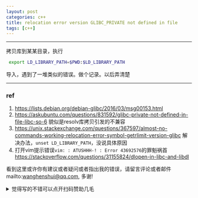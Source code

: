 ```yaml
---
layout: post
categories: c++
title: relocation error version GLIBC_PRIVATE not defined in file 
tags: [c++]
---
```


  

---



拷贝库到某某目录，执行

```bash
 export LD_LIBRARY_PATH=$PWD:$LD_LIBRARY_PATH
```

导入，遇到了一堆类似的错误。做个记录。以后弄清楚

----

### ref

1. https://lists.debian.org/debian-glibc/2016/03/msg00153.html
2. https://askubuntu.com/questions/831592/glibc-private-not-defined-in-file-libc-so-6 貌似是resolv库拷贝引发的不兼容
3. https://unix.stackexchange.com/questions/367597/almost-no-commands-working-relocation-error-symbol-getrlimit-version-glibc 解决办法，`unset LD_LIBRARY_PATH`，没说具体原因
4. 打开vim提示错误`vim: : ATUSHHH-! : Error 43692576`的罪魁祸首 https://stackoverflow.com/questions/31155824/dlopen-in-libc-and-libdl



看到这里或许你有建议或者疑问或者指出我的错误，请留言评论或者邮件mailto:wanghenshui@qq.com, 多谢! 
<details>
<summary>觉得写的不错可以点开扫码赞助几毛</summary>
<img src="https://wanghenshui.github.io/assets/wepay.png" alt="微信转账">
</details>